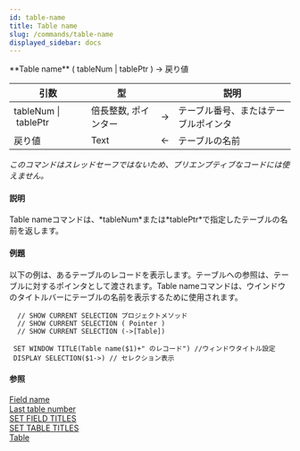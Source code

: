 ```yaml
---
id: table-name
title: Table name
slug: /commands/table-name
displayed_sidebar: docs
---
```


<!--REF #_command_.Table name.Syntax-->**Table name** ( tableNum | tablePtr ) -> 戻り値<!-- END REF-->
<!--REF #_command_.Table name.Params-->
| 引数 | 型 |  | 説明 |
| --- | --- | --- | --- |
| tableNum &#124; tablePtr | 倍長整数, ポインター | &#8594;  | テーブル番号、またはテーブルポインタ |
| 戻り値 | Text | &#8592; | テーブルの名前 |

<!-- END REF-->

*このコマンドはスレッドセーフではないため、プリエンプティブなコードには使えません。*


#### 説明 

<!--REF #_command_.Table name.Summary-->Table nameコマンドは、*tableNum*または*tablePtr*で指定したテーブルの名前を返します。<!-- END REF-->

#### 例題 

以下の例は、あるテーブルのレコードを表示します。テーブルへの参照は、テーブルに対するポインタとして渡されます。Table nameコマンドは、ウインドウのタイトルバーにテーブルの名前を表示するために使用されます。

```4d
  // SHOW CURRENT SELECTION プロジェクトメソッド
  // SHOW CURRENT SELECTION ( Pointer )
  // SHOW CURRENT SELECTION (->[Table])
 
 SET WINDOW TITLE(Table name($1)+" のレコード") //ウィンドウタイトル設定
 DISPLAY SELECTION($1->) // セレクション表示
```

#### 参照 

[Field name](field-name.md)  
[Last table number](last-table-number.md)  
[SET FIELD TITLES](set-field-titles.md)  
[SET TABLE TITLES](set-table-titles.md)  
[Table](table.md)  